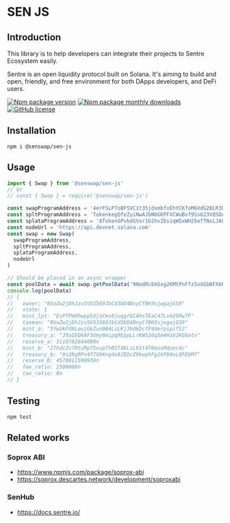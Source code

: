 # SEN JS


## Introduction
This library is to help developers can integrate their projects to Sentre Ecosystem easily.

Sentre is an open liquidity protocol built on Solana. It's aiming to build and open, friendly, and free environment for both DApps developers, and DeFi users.

[![Npm package version](https://badgen.net/npm/v/@senswap/sen-js)](https://www.npmjs.com/package/@senswap/sen-js)
[![Npm package monthly downloads](https://badgen.net/npm/dm/@senswap/sen-js)](https://www.npmjs.com/package/@senswap/sen-js)
[![GitHub license](https://badgen.net/npm/license/@senswap/sen-js)](https://github.com/DescartesNetwork/sen-js/blob/master/LICENSE)


## Installation

```shell
npm i @senswap/sen-js
```

## Usage

```ts
import { Swap } from '@senswap/sen-js'
// Or
// const { Swap } = require('@senswap/sen-js')

const swapProgramAddress = '4erFSLP7oBFSVC1t35jdxmbfxEhYCKfoM6XdG2BLR3UF'
const spltProgramAddress = 'TokenkegQfeZyiNwAJbNbGKPFXCWuBvf9Ss623VQ5DA'
const splataProgramAddress = 'ATokenGPvbdGVxr1b2hvZbsiqW5xWH25efTNsLJA8knL'
const nodeUrl = 'https://api.devnet.solana.com'
const swap = new Swap(
  swapProgramAddress,
  spltProgramAddress,
  splataProgramAddress,
  nodeUrl
)

// Should be placed in an async wrapper
const poolData = await swap.getPoolData('9NodRcEmSxg2KMtPnFfzSvXGbBFXkRA4zgejhSGVpt9F')
console.log(poolData)
// {
//   owner: "8UaZw2jDhJzv5V53569JbCd3bD4BnyCfBH3sjwgajGS9"
//   state: 1
//   mint_lpt: "EsPTPmXhwpp5XjzCms6juqgrGCAhsTEaC47Lvm29RwTF"
//   taxman: "8UaZw2jDhJzv5V53569JbCd3bD4BnyCfBH3sjwgajGS9"
//   mint_a: "5YwUkPdXLoujGkZuo9B4LsLKj3hdkDcfP4derpspifSJ"
//   treasury_a: "J9aSEQkAF3Umy6mipq9EppLLrKWS26q5m4HaV2KG8atv"
//   reserve_a: 3110702644000n
//   mint_b: "27hdcZv7RtuMp75vupThR3T4KLsL61t476eosMdoec4c"
//   treasury_b: "9s2NgRPn4f7X6Kng4x8JEDcZ9kwphFg1kPD4oLQFEbM7"
//   reserve_b: 4570811590939n
//   fee_ratio: 2500000n
//   tax_ratio: 0n
// }
```

## Testing

```shell
npm test
```

## Related works

### Soprox ABI

* https://www.npmjs.com/package/soprox-abi
* https://soprox.descartes.network/development/soproxabi

### SenHub

* https://docs.sentre.io/